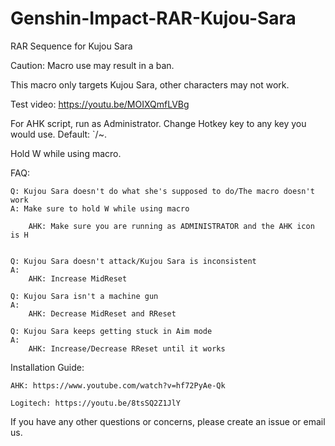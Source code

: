 # Genshin-Impact-RAR-Kujou-Sara
RAR Sequence for Kujou Sara

Caution: Macro use may result in a ban.

This macro only targets Kujou Sara, other characters may not work.

Test video: https://youtu.be/MOIXQmfLVBg

For AHK script, run as Administrator. Change Hotkey key to any key you would use. Default: `/~.

Hold W while using macro.

FAQ:

	Q: Kujou Sara doesn't do what she's supposed to do/The macro doesn't work
    A: Make sure to hold W while using macro
		
        AHK: Make sure you are running as ADMINISTRATOR and the AHK icon is H
	

    Q: Kujou Sara doesn't attack/Kujou Sara is inconsistent
    A: 
        AHK: Increase MidReset
		
	Q: Kujou Sara isn't a machine gun
	A: 
		AHK: Decrease MidReset and RReset
		
	Q: Kujou Sara keeps getting stuck in Aim mode
	A:
		AHK: Increase/Decrease RReset until it works
		
  Installation Guide:

    AHK: https://www.youtube.com/watch?v=hf72PyAe-Qk
  
    Logitech: https://youtu.be/8tsSQ2Z1JlY
  
If you have any other questions or concerns, please create an issue or email us.
